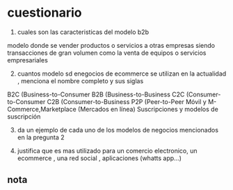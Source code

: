 # cuestionario

1) cuales son las caracteristicas del modelo b2b

modelo donde se vender productos o servicios a otras empresas siendo transacciones de gran volumen como la venta de equipos o servicios empresariales

2) cuantos modelo sd enegocios de ecommerce se utilizan en la actualidad , menciona el nombre completo y sus siglas 

B2C (Business-to-Consumer
B2B (Business-to-Business
C2C (Consumer-to-Consumer
C2B (Consumer-to-Business
P2P (Peer-to-Peer
Móvil y M-Commerce,Marketplace (Mercados en línea)
Suscripciones y modelos de suscripción


3) da un ejemplo de cada uno de los modelos de negocios mencionados en la pregunta 2 



4) justifica que es mas utilizado para un comercio electronico, un ecommerce , una red social , aplicaciones (whatts app...)




## nota